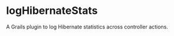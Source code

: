 logHibernateStats
=================

A Grails plugin to log Hibernate statistics across controller actions.
